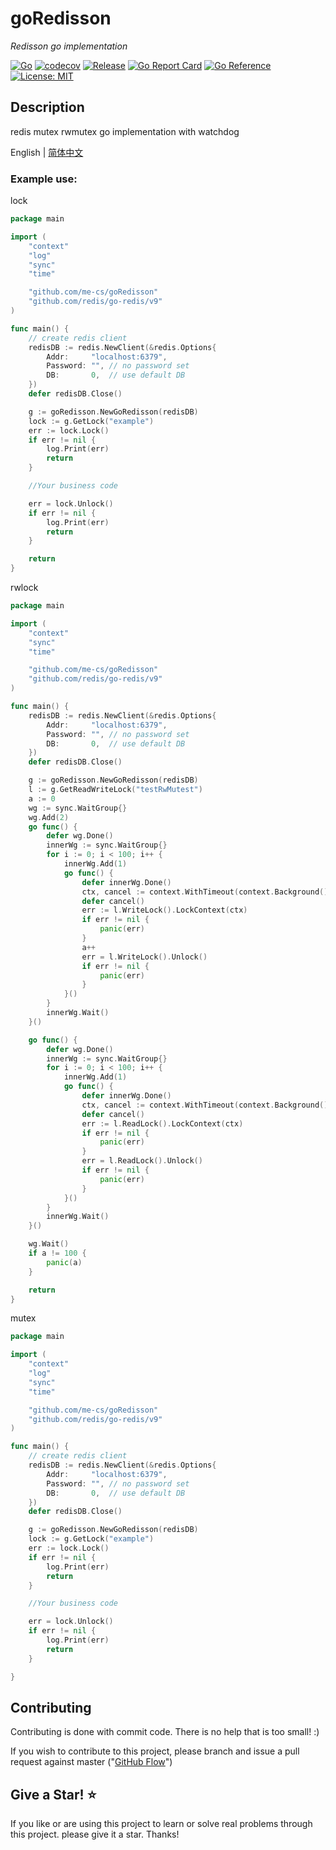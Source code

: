 # goRedisson

*Redisson go implementation*

[![Go](https://github.com/me-cs/goRedisson/workflows/Go/badge.svg?branch=main)](https://github.com/me-cs/goRedisson/actions)
[![codecov](https://codecov.io/gh/me-cs/goRedisson/branch/main/graph/badge.svg)](https://codecov.io/gh/me-cs/goRedisson)
[![Release](https://img.shields.io/github/v/release/me-cs/goRedisson.svg?style=flat-square)](https://github.com/me-cs/goRedisson)
[![Go Report Card](https://goreportcard.com/badge/github.com/me-cs/goRedisson)](https://goreportcard.com/report/github.com/me-cs/goRedisson)
[![Go Reference](https://pkg.go.dev/badge/github.com/me-cs/goRedisson.svg)](https://pkg.go.dev/github.com/me-cs/goRedisson)
[![License: MIT](https://img.shields.io/badge/License-MIT-yellow.svg)](https://opensource.org/licenses/MIT)

## Description
redis mutex rwmutex go implementation with watchdog

English | [简体中文](README-CN.md)

### Example use:

lock
```go
package main

import (
	"context"
	"log"
	"sync"
	"time"

	"github.com/me-cs/goRedisson"
	"github.com/redis/go-redis/v9"
)

func main() {
	// create redis client
	redisDB := redis.NewClient(&redis.Options{
		Addr:     "localhost:6379",
		Password: "", // no password set
		DB:       0,  // use default DB
	})
	defer redisDB.Close()

	g := goRedisson.NewGoRedisson(redisDB)
	lock := g.GetLock("example")
	err := lock.Lock()
	if err != nil {
		log.Print(err)
		return
	}

	//Your business code

	err = lock.Unlock()
	if err != nil {
		log.Print(err)
		return
	}

	return
}

```

rwlock
```go
package main

import (
	"context"
	"sync"
	"time"

	"github.com/me-cs/goRedisson"
	"github.com/redis/go-redis/v9"
)

func main() {
	redisDB := redis.NewClient(&redis.Options{
		Addr:     "localhost:6379",
		Password: "", // no password set
		DB:       0,  // use default DB
	})
	defer redisDB.Close()

	g := goRedisson.NewGoRedisson(redisDB)
	l := g.GetReadWriteLock("testRwMutest")
	a := 0
	wg := sync.WaitGroup{}
	wg.Add(2)
	go func() {
		defer wg.Done()
		innerWg := sync.WaitGroup{}
		for i := 0; i < 100; i++ {
			innerWg.Add(1)
			go func() {
				defer innerWg.Done()
				ctx, cancel := context.WithTimeout(context.Background(), 5*time.Second)
				defer cancel()
				err := l.WriteLock().LockContext(ctx)
				if err != nil {
					panic(err)
				}
				a++
				err = l.WriteLock().Unlock()
				if err != nil {
					panic(err)
				}
			}()
		}
		innerWg.Wait()
	}()

	go func() {
		defer wg.Done()
		innerWg := sync.WaitGroup{}
		for i := 0; i < 100; i++ {
			innerWg.Add(1)
			go func() {
				defer innerWg.Done()
				ctx, cancel := context.WithTimeout(context.Background(), 5*time.Second)
				defer cancel()
				err := l.ReadLock().LockContext(ctx)
				if err != nil {
					panic(err)
				}
				err = l.ReadLock().Unlock()
				if err != nil {
					panic(err)
				}
			}()
		}
		innerWg.Wait()
	}()

	wg.Wait()
	if a != 100 {
		panic(a)
	}

	return
}

```

mutex
```go
package main

import (
	"context"
	"log"
	"sync"
	"time"

	"github.com/me-cs/goRedisson"
	"github.com/redis/go-redis/v9"
)

func main() {
	// create redis client
	redisDB := redis.NewClient(&redis.Options{
		Addr:     "localhost:6379",
		Password: "", // no password set
		DB:       0,  // use default DB
	})
	defer redisDB.Close()

	g := goRedisson.NewGoRedisson(redisDB)
	lock := g.GetLock("example")
	err := lock.Lock()
	if err != nil {
		log.Print(err)
		return
	}

	//Your business code

	err = lock.Unlock()
	if err != nil {
		log.Print(err)
		return
	}

}
```
## Contributing
Contributing is done with commit code. There is no help that is too small! :) 

If you wish to contribute to this project, please branch and issue a pull request against master ("[GitHub Flow](https://guides.github.com/introduction/flow/)")

## Give a Star! ⭐

If you like or are using this project to learn or solve real problems through this project. please give it a star. Thanks!